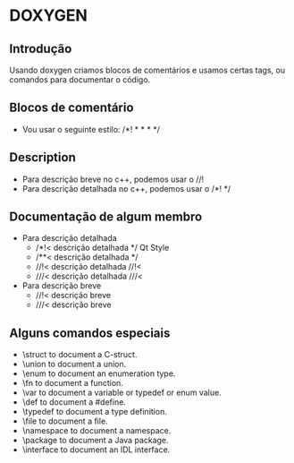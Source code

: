# DOXYGEN
## Introdução
Usando doxygen criamos blocos de comentários e usamos certas tags, ou comandos para documentar o código.
## Blocos de comentário
* Vou usar o seguinte estilo:
     /*! 
     *
     *
     *
     */ 
## Description
* Para descrição breve no c++, podemos usar o //!
* Para descrição detalhada no c++, podemos usar o /*! */
## Documentação de algum membro
* Para descrição detalhada
     * /*!< descrição detalhada */ Qt Style
     * /**< descrição detalhada */
     * //!< descrição detalhada //!<
     * ///< descrição detalhada ///<
* Para descrição breve
     * //!< descrição breve
     * ///< descrição breve
## Alguns comandos especiais
* \struct to document a C-struct.
* \union to document a union.
* \enum to document an enumeration type.
* \fn to document a function.
* \var to document a variable or typedef or enum value.
* \def to document a #define.
* \typedef to document a type definition.
* \file to document a file.
* \namespace to document a namespace.
* \package to document a Java package.
* \interface to document an IDL interface.
